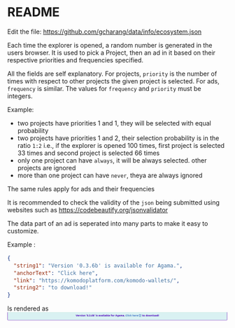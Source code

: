 # README

Edit the file: https://github.com/gcharang/data/info/ecosystem.json

Each time the explorer is opened, a random number is generated in the users browser. It is used to pick a Project, then an ad in it based on their respective priorities and frequencies specified.

All the fields are self explanatory. For projects, `priority` is the number of times with respect to other projects the given project is selected. For ads, `frequency` is similar. The values for `frequency` and `priority` must be integers.

Example:

- two projects have priorities 1 and 1, they will be selected with equal probability
- two projects have priorities 1 and 2, their selection probability is in the ratio `1:2` i.e., if the explorer is opened 100 times, first project is selected 33 times and second project is selected 66 times
- only one project can have `always`, it will be always selected. other projects are ignored
- more than one project can have `never`, theya are always ignored

The same rules apply for ads and their frequencies

It is recommended to check the validity of the `json` being submitted using websites such as https://codebeautify.org/jsonvalidator

The data part of an ad is seperated into many parts to make it easy to customize.

Example :

```json
{
  "string1": "Version '0.3.6b' is available for Agama.",
  "anchorText": "Click here",
  "link": "https://komodoplatform.com/komodo-wallets/",
  "string2": "to download!"
}
```

Is rendered as
![data-rendered](./example-render.png)
